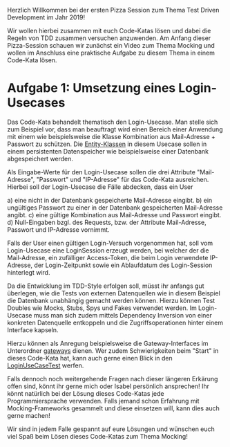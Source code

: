 Herzlich Willkommen bei der ersten Pizza Session zum Thema Test Driven Development im Jahr 2019!

Wir wollen hierbei zusammen mit euch Code-Katas lösen und dabei die Regeln von TDD zusammen versuchen anzuwenden. Am Anfang dieser Pizza-Session
schauen wir zunächst ein Video zum Thema Mocking und wollen im Anschluss eine praktische Aufgabe zu diesem Thema in einem Code-Kata lösen.

# Aufgabe 1: Umsetzung eines Login-Usecases

Das Code-Kata behandelt thematisch den Login-Usecase. Man stelle sich zum Beispiel vor, dass man beauftragt wird einen Bereich
einer Anwendung mit einem wie beispielsweise die Klasse Kombination aus Mail-Adresse + Passwort zu schützen. Die [Entity-Klassen](https://github.com/TheAomx/TDD-Pizza-Session-01-19/tree/master/src/de/ov/software/kata/tdd/y2019/v01/entities) in diesem Usecase sollen in einem persistenten Datenspeicher wie beispielsweise einer Datenbank abgespeichert werden.

Als Eingabe-Werte für den Login-Usecase sollen die drei Attribute "Mail-Adresse", "Passwort" und "IP-Adresse" für das Code-Kata ausreichen.
Hierbei soll der Login-Usecase die Fälle abdecken, dass ein User 

a) eine nicht in der Datenbank gespeicherte Mail-Adresse eingibt.
b) ein ungültiges Passwort zu einer in der Datenbank gespeicherten Mail-Adresse angibt.
c) eine gültige Kombination aus Mail-Adresse und Passwort eingibt.
d) Null-Eingaben bzgl. des Requests, bzw. der Attribute Mail-Adresse, Passwort und IP-Adresse vornimmt.

Falls der User einen gültigen Login-Versuch vorgenommen hat, soll vom Login-Usecase eine LoginSession erzeugt werden, bei welcher der die Mail-Adresse, ein zufälliger Access-Token, die beim Login verwendete IP-Adresse, der Login-Zeitpunkt sowie ein Ablaufdatum des Login-Session hinterlegt wird.

Da die Entwicklung im TDD-Style erfolgen soll, müsst ihr anfangs gut überlegen, wie die Tests von externen Datenquellen wie in diesem Beispiel
die Datenbank unabhängig gemacht werden können. Hierzu können Test Doubles wie Mocks, Stubs, Spys und Fakes verwendet werden. Im Login-Usecase
muss man sich zudem mittels Dependency Inversion von einer konkreten Datenquelle entkoppeln und die Zugriffsoperationen hinter einem Interface 
kapseln.

Hierzu können als Anregung beispielsweise die Gateway-Interfaces im Unterordner [gateways](https://github.com/TheAomx/TDD-Pizza-Session-01-19/tree/master/src/de/ov/software/kata/tdd/y2019/v01/gateways) dienen. Wer zudem Schwierigkeiten beim "Start" in dieses Code-Kata hat, kann auch gerne einen
Blick in den [LoginUseCaseTest](https://github.com/TheAomx/TDD-Pizza-Session-01-19/blob/master/src/de/ov/software/kata/tdd/y2019/v01/usecases/login/test/LoginUseCaseTest.java) werfen. 

Falls dennoch noch weitergehende Fragen nach dieser längeren Erkärung offen sind, könnt ihr gerne mich oder Isabel persönlich ansprechen! Ihr könnt natürlich bei der Lösung dieses Code-Katas jede Programmiersprache verwenden. Falls jemand schon Erfahrung mit Mocking-Frameworks gesammelt und diese einsetzen will, kann dies auch gerne machen!

Wir sind in jedem Falle gespannt auf eure Lösungen und wünschen euch viel Spaß beim Lösen dieses Code-Katas zum Thema Mocking!
